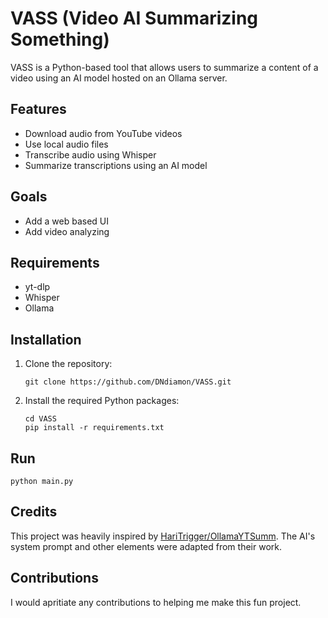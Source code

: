 # VASS (Video AI Summarizing Something)

VASS is a Python-based tool that allows users to summarize a content of a video using an AI model hosted on an Ollama server.

## Features

- Download audio from YouTube videos
- Use local audio files
- Transcribe audio using Whisper
- Summarize transcriptions using an AI model

## Goals

- Add a web based UI
- Add video analyzing

## Requirements

- yt-dlp
- Whisper
- Ollama

## Installation

1. Clone the repository:
    ```
    git clone https://github.com/DNdiamon/VASS.git
    ```
2. Install the required Python packages:
    ```
    cd VASS
    pip install -r requirements.txt
    ```

## Run
```
python main.py
```

## Credits

This project was heavily inspired by [HariTrigger/OllamaYTSumm](https://github.com/HariTrigger/OllamaYTSumm). The AI's system prompt and other elements were adapted from their work.

## Contributions

I would apritiate any contributions to helping me make this fun project.